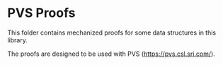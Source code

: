 # PVS Proofs

This folder contains mechanized proofs for some data structures in this library.

The proofs are designed to be used with PVS (https://pvs.csl.sri.com/).
